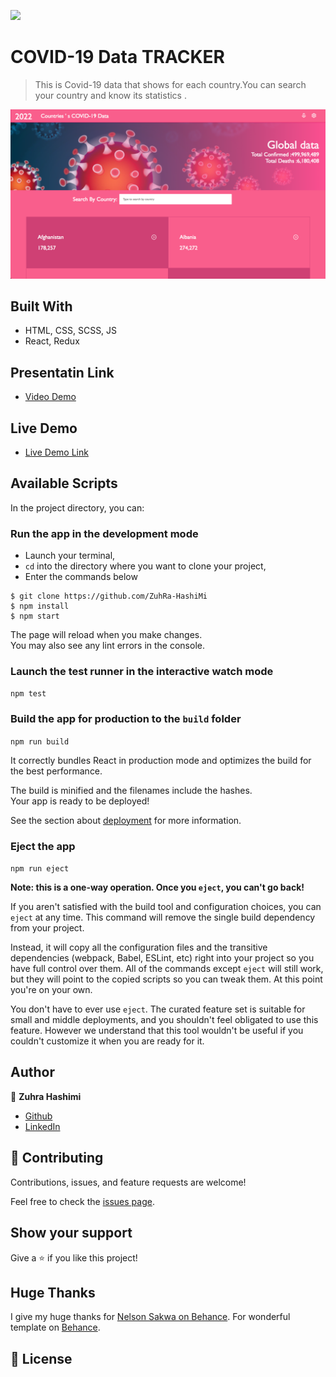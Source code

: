![](https://img.shields.io/badge/Microverse-blueviolet)

# COVID-19 Data TRACKER

> This is Covid-19 data that shows for each country.You can search your country and know its statistics . 

![screenshot](src/Assets/Screen-Shot.png)

## Built With

- HTML, CSS, SCSS, JS
-  React, Redux
## Presentatin Link

- [Video Demo](https://www.loom.com/share/141540278bbd48ecb289f5c2b4889a6c)

## Live Demo

- [Live Demo Link](https://react-capostone-03b0c2.netlify.app/)

## Available Scripts

In the project directory, you can:

### Run the app in the development mode

- Launch your terminal,
- `cd` into the directory where you want to clone your project,
- Enter the commands below
```
$ git clone https://github.com/ZuhRa-HashiMi
$ npm install
$ npm start
````

The page will reload when you make changes.\
You may also see any lint errors in the console.

### Launch the test runner in the interactive watch mode

`npm test`

### Build the app for production to the `build` folder

`npm run build`

It correctly bundles React in production mode and optimizes the build for the best performance.

The build is minified and the filenames include the hashes.\
Your app is ready to be deployed!

See the section about [deployment](https://facebook.github.io/create-react-app/docs/deployment) for more information.

### Eject the app

`npm run eject`

**Note: this is a one-way operation. Once you `eject`, you can't go back!**

If you aren't satisfied with the build tool and configuration choices, you can `eject` at any time. This command will remove the single build dependency from your project.

Instead, it will copy all the configuration files and the transitive dependencies (webpack, Babel, ESLint, etc) right into your project so you have full control over them. All of the commands except `eject` will still work, but they will point to the copied scripts so you can tweak them. At this point you're on your own.

You don't have to ever use `eject`. The curated feature set is suitable for small and middle deployments, and you shouldn't feel obligated to use this feature. However we understand that this tool wouldn't be useful if you couldn't customize it when you are ready for it.


## Author

👤 **Zuhra Hashimi**

- [Github](https://github.com/ZuhRa-HashiMi)
- [LinkedIn](https://www.linkedin.com/in/zuhra-hashimi/)


## 🤝 Contributing

Contributions, issues, and feature requests are welcome!

Feel free to check the [issues page](../../issues/).


## Show your support

Give a ⭐️ if you like this project!


## Huge Thanks

I give my huge thanks for [Nelson Sakwa on Behance](https://www.behance.net/sakwadesignstudio). For wonderful template on [Behance](https://www.behance.net/gallery/31579789/Ballhead-App-(Free-PSDs)).  
## 📝 License
